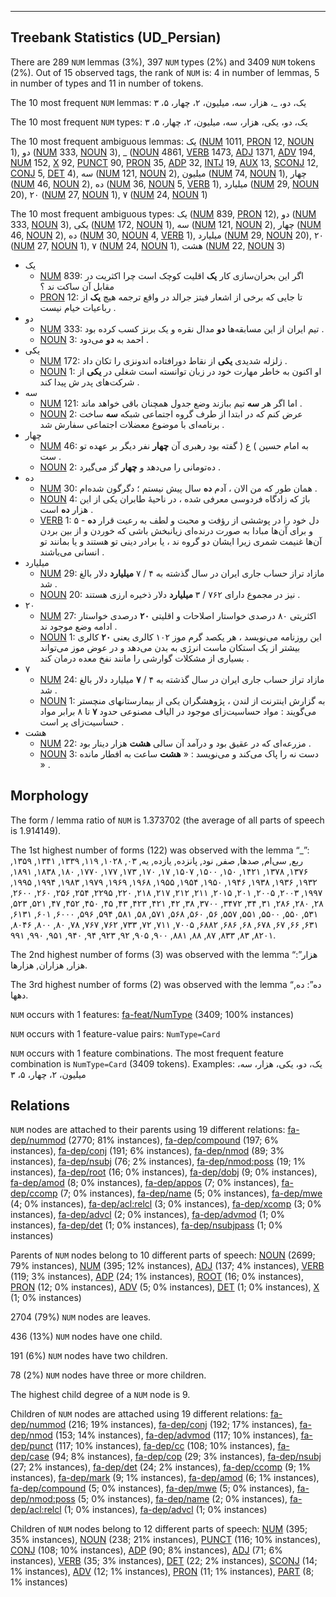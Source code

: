 

--------------------------------------------------------------------------------

## Treebank Statistics (UD_Persian)

There are 289 `NUM` lemmas (3%), 397 `NUM` types (2%) and 3409 `NUM` tokens (2%).
Out of 15 observed tags, the rank of `NUM` is: 4 in number of lemmas, 5 in number of types and 11 in number of tokens.

The 10 most frequent `NUM` lemmas: یک، دو، _، هزار، سه، میلیون، ۲، چهار، ۵، ۳

The 10 most frequent `NUM` types:  یک، دو، یکی، هزار، سه، میلیون، ۲، چهار، ۵، ۳

The 10 most frequent ambiguous lemmas: یک ([NUM]() 1011, [PRON]() 12, [NOUN]() 1), دو ([NUM]() 333, [NOUN]() 3), _ ([NOUN]() 4861, [VERB]() 1473, [ADJ]() 1371, [ADV]() 194, [NUM]() 152, [X]() 92, [PUNCT]() 90, [PRON]() 35, [ADP]() 32, [INTJ]() 19, [AUX]() 13, [SCONJ]() 12, [CONJ]() 5, [DET]() 4), سه ([NUM]() 121, [NOUN]() 2), میلیون ([NUM]() 74, [NOUN]() 1), چهار ([NUM]() 46, [NOUN]() 2), ده ([NUM]() 36, [NOUN]() 5, [VERB]() 1), میلیارد ([NUM]() 29, [NOUN]() 20), ۲۰ ([NUM]() 27, [NOUN]() 1), ۷ ([NUM]() 24, [NOUN]() 1)

The 10 most frequent ambiguous types:  یک ([NUM]() 839, [PRON]() 12), دو ([NUM]() 333, [NOUN]() 3), یکی ([NUM]() 172, [NOUN]() 1), سه ([NUM]() 121, [NOUN]() 2), چهار ([NUM]() 46, [NOUN]() 2), ده ([NUM]() 30, [NOUN]() 4, [VERB]() 1), میلیارد ([NUM]() 29, [NOUN]() 20), ۲۰ ([NUM]() 27, [NOUN]() 1), ۷ ([NUM]() 24, [NOUN]() 1), هشت ([NUM]() 22, [NOUN]() 3)


* یک
  * [NUM]() 839: اگر این بحران‌سازی کار <b>یک</b> اقلیت کوچک است چرا اکثریت در مقابل آن ساکت ند ؟
  * [PRON]() 12: تا جایی که برخی از اشعار فیتز جرالد در واقع ترجمه هیچ <b>یک</b> از رباعیات خیام نیست .
* دو
  * [NUM]() 333: تیم ایران از این مسابقه‌ها <b>دو</b> مدال نقره و یک برنز کسب کرده بود .
  * [NOUN]() 3: احمد به <b>دو</b> می‌دود .
* یکی
  * [NUM]() 172: زلزله شدیدی <b>یکی</b> از نقاط دورافتاده اندونزی را تکان داد .
  * [NOUN]() 1: او اکنون به خاطر مهارت خود در زبان توانسته است شغلی در <b>یکی</b> از شرکت‌های پدر ش پیدا کند .
* سه
  * [NUM]() 121: اما اگر هر <b>سه</b> تیم ببازند وضع جدول همچنان باقی خواهد ماند .
  * [NOUN]() 2: عرض کنم که در ابتدا از طرف گروه اجتماعی شبکه <b>سه</b> ساخت برنامه‌ای با موضوع معضلات اجتماعی سفارش شد .
* چهار
  * [NUM]() 46: به امام حسین ) ع ( گفته بود رهبری آن <b>چهار</b> نفر دیگر بر عهده تو ست .
  * [NOUN]() 2: ده‌تومانی را می‌دهد و <b>چهار</b> گز می‌گیرد .
* ده
  * [NUM]() 30: همان طور که من الان ، آدم <b>ده</b> سال پیش نیستم ؛ دگرگون شده‌ام .
  * [NOUN]() 4: باژ که زادگاه فردوسی معرفی شده ، در ناحیهٔ طابران یکی از این هزار <b>ده</b> است .
  * [VERB]() 1: ۵ - دل خود را در پوششی از رؤفت و محبت و لطف به رعیت قرار <b>ده</b> و برای آن‌ها مبادا به صورت درنده‌ای زیانبخش باشی که خوردن و از بین بردن آن‌ها غنیمت شمری زیرا ایشان دو گروه ند ، یا برادر دینی تو هستند و یا بمانند تو انسانی می‌باشند .
* میلیارد
  * [NUM]() 29: مازاد تراز حساب جاری ایران در سال گذشته به ۴ / ۷ <b>میلیارد</b> دلار بالغ شد .
  * [NOUN]() 20: نیز در مجموع دارای ۷۶۲ / ۳ <b>میلیارد</b> دلار ذخیره ارزی هستند .
* ۲۰
  * [NUM]() 27: اکثریتی ۸۰ درصدی خواستار اصلاحات و اقلیتی <b>۲۰</b> درصدی خواستار ادامه وضع موجود ند .
  * [NOUN]() 1: این روزنامه می‌نویسد ، هر یکصد گرم موز ۱۰۲ کالری یعنی <b>۲۰</b> کالری بیشتر از یک استکان ماست انرژی به بدن می‌دهد و در عوض موز می‌تواند بسیاری از مشکلات گوارشی را مانند نفخ معده درمان کند .
* ۷
  * [NUM]() 24: مازاد تراز حساب جاری ایران در سال گذشته به ۴ / <b>۷</b> میلیارد دلار بالغ شد .
  * [NOUN]() 1: به گزارش اینترنت از لندن ، پژوهشگران یکی از بیمارستانهای منچستر می‌گویند : مواد حساسیت‌زای موجود در الیاف مصنوعی حدود <b>۷</b> تا ۸ برابر مواد حساسیت‌زای پر است .
* هشت
  * [NUM]() 22: مزرعه‌ای که در عقیق بود و درآمد آن سالی <b>هشت</b> هزار دینار بود .
  * [NOUN]() 3: دست نه را پاک می‌کند و می‌نویسد : « <b>هشت</b> ساعت به افطار مانده » .

## Morphology

The form / lemma ratio of `NUM` is 1.373702 (the average of all parts of speech is 1.914149).

The 1st highest number of forms (122) was observed with the lemma “_”: ربع, سی‌ام, صدها, صفر, نود, پانزده, یازده, یه, ۰۳, ۱۰۲۸, ۱۱۹, ۱۳۳۹, ۱۳۴۱, ۱۳۵۹, ۱۳۷۶, ۱۳۷۸, ۱۴۲۱, ۱۵۰, ۱۵۰۰, ۱۵۰۷, ۱۷, ۱۷۰, ۱۷۳, ۱۷۷, ۱۷۷۰, ۱۸۰, ۱۸۳۸, ۱۸۹۱, ۱۹۳۲, ۱۹۳۶, ۱۹۳۸, ۱۹۴۶, ۱۹۵۰, ۱۹۵۴, ۱۹۵۵, ۱۹۶۸, ۱۹۶۹, ۱۹۷۹, ۱۹۸۳, ۱۹۹۴, ۱۹۹۵, ۱۹۹۷, ۲۰۰۳, ۲۰۰۵, ۲۰۱, ۲۰۱۵, ۲۱۱, ۲۱۲, ۲۱۷, ۲۱۸, ۲۲۰, ۲۲۹۵, ۲۵۴, ۲۵۶, ۲۶۰, ۲۶۰۰, ۲۸, ۲۸۰, ۲۸۶, ۳۱, ۳۴, ۳۴۷۲, ۳۷۰۰, ۳۸, ۴۲, ۴۲۱, ۴۲۳, ۴۳, ۴۵, ۴۵۰, ۴۵۲, ۴۷, ۵۲۱, ۵۲۳, ۵۳۱, ۵۵۰, ۵۵۰۰, ۵۵۱, ۵۵۷, ۵۶, ۵۶۰, ۵۶۸, ۵۷۱, ۵۸, ۵۸۱, ۵۹۴, ۵۹۶, ۶۰۰۰, ۶۰۱, ۶۱۳۱, ۶۳۱, ۶۶, ۶۷, ۶۷۸, ۶۸, ۶۸۶, ۶۸۸۲, ۷۰۰۵, ۷۱۱, ۷۲, ۷۳۳, ۷۶۲, ۷۶۷, ۷۸, ۸۰, ۸۰۰, ۸۰۴۶, ۸۲۰۱, ۸۳, ۸۳۳, ۸۷, ۸۸, ۸۸۱, ۹۰۰, ۹۰۵, ۹۲, ۹۲۳, ۹۴, ۹۴۰, ۹۵۱, ۹۹۰, ۹۹۱.

The 2nd highest number of forms (3) was observed with the lemma “هزار”: هزار, هزاران, هزارها.

The 3rd highest number of forms (2) was observed with the lemma “ده”: ده, دهها.

`NUM` occurs with 1 features: [fa-feat/NumType]() (3409; 100% instances)

`NUM` occurs with 1 feature-value pairs: `NumType=Card`

`NUM` occurs with 1 feature combinations.
The most frequent feature combination is `NumType=Card` (3409 tokens).
Examples: یک، دو، یکی، هزار، سه، میلیون، ۲، چهار، ۵، ۳


## Relations

`NUM` nodes are attached to their parents using 19 different relations: [fa-dep/nummod]() (2770; 81% instances), [fa-dep/compound]() (197; 6% instances), [fa-dep/conj]() (191; 6% instances), [fa-dep/nmod]() (89; 3% instances), [fa-dep/nsubj]() (76; 2% instances), [fa-dep/nmod:poss]() (19; 1% instances), [fa-dep/root]() (16; 0% instances), [fa-dep/dobj]() (9; 0% instances), [fa-dep/amod]() (8; 0% instances), [fa-dep/appos]() (7; 0% instances), [fa-dep/ccomp]() (7; 0% instances), [fa-dep/name]() (5; 0% instances), [fa-dep/mwe]() (4; 0% instances), [fa-dep/acl:relcl]() (3; 0% instances), [fa-dep/xcomp]() (3; 0% instances), [fa-dep/advcl]() (2; 0% instances), [fa-dep/advmod]() (1; 0% instances), [fa-dep/det]() (1; 0% instances), [fa-dep/nsubjpass]() (1; 0% instances)

Parents of `NUM` nodes belong to 10 different parts of speech: [NOUN]() (2699; 79% instances), [NUM]() (395; 12% instances), [ADJ]() (137; 4% instances), [VERB]() (119; 3% instances), [ADP]() (24; 1% instances), [ROOT]() (16; 0% instances), [PRON]() (12; 0% instances), [ADV]() (5; 0% instances), [DET]() (1; 0% instances), [X]() (1; 0% instances)

2704 (79%) `NUM` nodes are leaves.

436 (13%) `NUM` nodes have one child.

191 (6%) `NUM` nodes have two children.

78 (2%) `NUM` nodes have three or more children.

The highest child degree of a `NUM` node is 9.

Children of `NUM` nodes are attached using 19 different relations: [fa-dep/nummod]() (216; 19% instances), [fa-dep/conj]() (192; 17% instances), [fa-dep/nmod]() (153; 14% instances), [fa-dep/advmod]() (117; 10% instances), [fa-dep/punct]() (117; 10% instances), [fa-dep/cc]() (108; 10% instances), [fa-dep/case]() (94; 8% instances), [fa-dep/cop]() (29; 3% instances), [fa-dep/nsubj]() (27; 2% instances), [fa-dep/det]() (24; 2% instances), [fa-dep/ccomp]() (9; 1% instances), [fa-dep/mark]() (9; 1% instances), [fa-dep/amod]() (6; 1% instances), [fa-dep/compound]() (5; 0% instances), [fa-dep/mwe]() (5; 0% instances), [fa-dep/nmod:poss]() (5; 0% instances), [fa-dep/name]() (2; 0% instances), [fa-dep/acl:relcl]() (1; 0% instances), [fa-dep/advcl]() (1; 0% instances)

Children of `NUM` nodes belong to 12 different parts of speech: [NUM]() (395; 35% instances), [NOUN]() (238; 21% instances), [PUNCT]() (116; 10% instances), [CONJ]() (108; 10% instances), [ADP]() (90; 8% instances), [ADJ]() (71; 6% instances), [VERB]() (35; 3% instances), [DET]() (22; 2% instances), [SCONJ]() (14; 1% instances), [ADV]() (12; 1% instances), [PRON]() (11; 1% instances), [PART]() (8; 1% instances)

